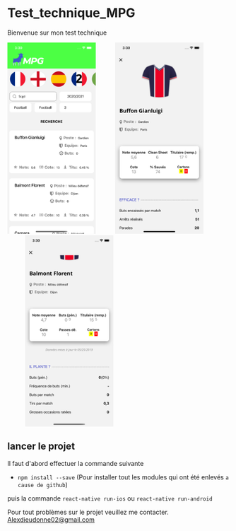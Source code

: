 # Test_technique_MPG
Bienvenue sur mon test technique

<div style="display:"flex"; justify-content: space-between;">
<img src="images/screenShot1.png" width="200" >
<img src="images/screenShot3.png" width="200" style="margin-left:40px">
<img src="images/screenShot2.png" width="200" style="margin-left:40px">
</div>




## lancer le projet 
Il faut d'abord effectuer la commande suivante
- `npm install --save` (Pour installer tout les modules qui ont été enlevés `a cause de github`)

puis la commande 
`react-native run-ios` ou `react-native run-android`


Pour tout problèmes sur le projet veuillez me contacter.
Alexdieudonne02@gmail.com
